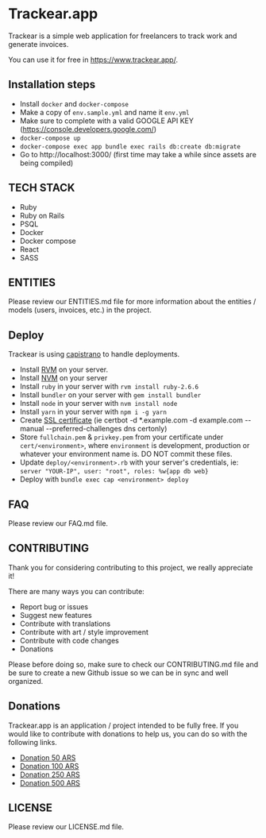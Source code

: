 # Trackear.app
Trackear is a simple web application for freelancers to track work and generate invoices.

You can use it for free in https://www.trackear.app/.

## Installation steps
- Install `docker` and `docker-compose`
- Make a copy of `env.sample.yml` and name it `env.yml`
- Make sure to complete with a valid GOOGLE API KEY (https://console.developers.google.com/)
- `docker-compose up`
- `docker-compose exec app bundle exec rails db:create db:migrate`
- Go to http://localhost:3000/ (first time may take a while since assets are being compiled)

## TECH STACK
- Ruby
- Ruby on Rails
- PSQL
- Docker
- Docker compose
- React
- SASS

## ENTITIES
Please review our ENTITIES.md file for more information about the entities / models (users, invoices, etc.) in the project.

## Deploy
Trackear is using [capistrano](https://capistranorb.com/) to handle deployments.

- Install [RVM](https://rvm.io/) on your server.
- Install [NVM](https://github.com/nvm-sh/nvm) on your server
- Install `ruby` in your server with `rvm install ruby-2.6.6`
- Install `bundler` on your server with `gem install bundler`
- Install `node` in your server with `nvm install node`
- Install `yarn` in your server with `npm i -g yarn`
- Create [SSL certificate](https://letsencrypt.org/) (ie certbot -d *.example.com -d example.com --manual --preferred-challenges dns certonly)
- Store `fullchain.pem` & `privkey.pem` from your certificate under `cert/<environment>`, where `environment` is development, production or whatever your environment name is. DO NOT commit these files.
- Update `deploy/<environment>.rb` with your server's credentials, ie: `server "YOUR-IP", user: "root", roles: %w{app db web}`
- Deploy with `bundle exec cap <environment> deploy`

## FAQ
Please review our FAQ.md file.

## CONTRIBUTING
Thank you for considering contributing to this project, we really appreciate it!

There are many ways you can contribute:

- Report bug or issues
- Suggest new features
- Contribute with translations
- Contribute with art / style improvement
- Contribute with code changes
- Donations

Please before doing so, make sure to check our CONTRIBUTING.md file and be sure to create a new Github issue so we can be in sync and well organized.

## Donations
Trackear.app is an application / project intended to be fully free. If you would like to contribute with donations to help us, you can do so with the following links.

- [Donation 50 ARS](https://www.mercadopago.com.ar/checkout/v1/redirect?pref_id=114997172-e63f95ba-8a6f-45c8-9007-f67087588812)
- [Donation 100 ARS](https://www.mercadopago.com.ar/checkout/v1/redirect?pref_id=114997172-425093a5-2c89-4253-9536-66cb7dc6a314)
- [Donation 250 ARS](https://www.mercadopago.com.ar/checkout/v1/redirect?pref_id=114997172-9735ce3a-6445-4cf0-b0d0-0f49d1cdaff3)
- [Donation 500 ARS](https://www.mercadopago.com.ar/checkout/v1/redirect?pref_id=114997172-ceadee56-00df-48d2-82e0-5168b8c34a0e)

## LICENSE
Please review our LICENSE.md file.
